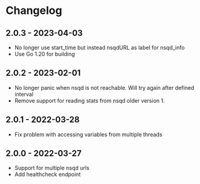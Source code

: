 # Changelog

## 2.0.3 - 2023-04-03

- No longer use start_time but instead nsqdURL as label for nsqd_info
- Use Go 1.20 for building

## 2.0.2 - 2023-02-01

- No longer panic when nsqd is not reachable. Will try again after defined interval
- Remove support for reading stats from nsqd older version 1.

## 2.0.1 - 2022-03-28

- Fix problem with accessing variables from multiple threads

## 2.0.0 - 2022-03-27

- Support for multiple nsqd urls
- Add healthcheck endpoint
